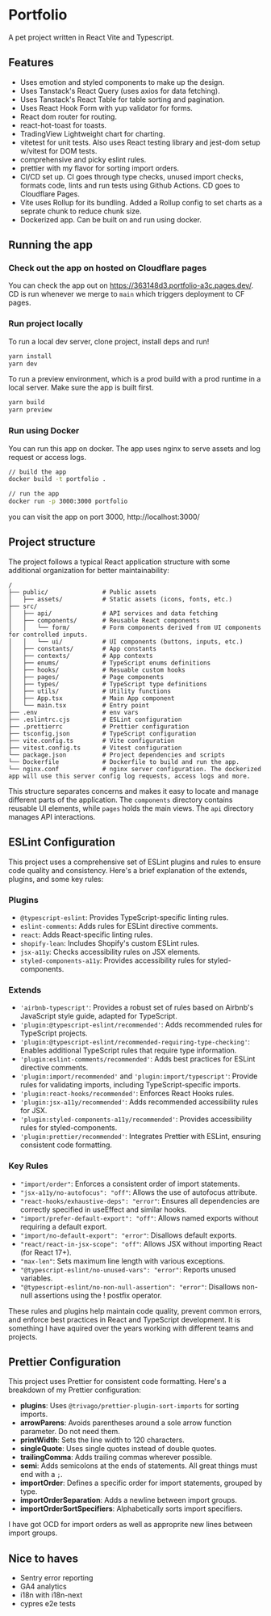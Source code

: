 # Portfolio

A pet project written in React Vite and Typescript.

## Features

- Uses emotion and styled components to make up the design.
- Uses Tanstack's React Query (uses axios for data fetching).
- Uses Tanstack's React Table for table sorting and pagination.
- Uses React Hook Form with yup validator for forms.
- React dom router for routing.
- react-hot-toast for toasts.
- TradingView Lightweight chart for charting.
- vitetest for unit tests. Also uses React testing library and jest-dom setup w/vitest for DOM tests.
- comprehensive and picky eslint rules.
- prettier with my flavor for sorting import orders.
- CI/CD set up. CI goes through type checks, unused import checks, formats code, lints and run tests using Github Actions. CD goes to Cloudflare Pages.
- Vite uses Rollup for its bundling. Added a Rollup config to set charts as a seprate chunk to reduce chunk size.
- Dockerized app. Can be built on and run using docker.

## Running the app
### Check out the app on hosted on Cloudflare pages
You can check the app out on https://363148d3.portfolio-a3c.pages.dev/. CD is run whenever we merge to `main` which triggers deployment to CF pages.

### Run project locally
To run a local dev server, clone project, install deps and run!

```sh
yarn install
yarn dev
```

To run a preview environment, which is a prod build with a prod runtime in a local server. Make sure the app is built first.

```sh
yarn build
yarn preview
```

### Run using Docker

You can run this app on docker. The app uses nginx to serve assets and log request or access logs.

```sh
// build the app
docker build -t portfolio .

// run the app
docker run -p 3000:3000 portfolio
```

you can visit the app on port 3000, http://localhost:3000/


## Project structure

The project follows a typical React application structure with some additional organization for better maintainability:

```
/
├── public/               # Public assets
│   ├── assets/           # Static assets (icons, fonts, etc.)
├── src/
│   ├── api/              # API services and data fetching
│   ├── components/       # Reusable React components
│   │   └── form/         # Form components derived from UI components for controlled inputs.
│   │   └── ui/           # UI components (buttons, inputs, etc.)
│   ├── constants/        # App constants
│   ├── contexts/         # App contexts
│   ├── enums/            # TypeScript enums definitions
│   ├── hooks/            # Resuable custom hooks
│   ├── pages/            # Page components
│   ├── types/            # TypeScript type definitions
│   ├── utils/            # Utility functions
│   ├── App.tsx           # Main App component
│   └── main.tsx          # Entry point
├── .env                  # env vars
├── .eslintrc.cjs         # ESLint configuration
├── .prettierrc           # Prettier configuration
├── tsconfig.json         # TypeScript configuration
├── vite.config.ts        # Vite configuration
├── vitest.config.ts      # Vitest configuration
└── package.json          # Project dependencies and scripts
└── Dockerfile            # Dockerfile to build and run the app.
└── nginx.conf            # nginx server configuration. The dockerized app will use this server config log requests, access logs and more.
```

This structure separates concerns and makes it easy to locate and manage different parts of the application. The `components` directory contains reusable UI elements, while `pages` holds the main views. The `api` directory manages API interactions.

## ESLint Configuration

This project uses a comprehensive set of ESLint plugins and rules to ensure code quality and consistency. Here's a brief explanation of the extends, plugins, and some key rules:

### Plugins

- `@typescript-eslint`: Provides TypeScript-specific linting rules.
- `eslint-comments`: Adds rules for ESLint directive comments.
- `react`: Adds React-specific linting rules.
- `shopify-lean`: Includes Shopify's custom ESLint rules.
- `jsx-a11y`: Checks accessibility rules on JSX elements.
- `styled-components-a11y`: Provides accessibility rules for styled-components.

### Extends

- `'airbnb-typescript'`: Provides a robust set of rules based on Airbnb's JavaScript style guide, adapted for TypeScript.
- `'plugin:@typescript-eslint/recommended'`: Adds recommended rules for TypeScript projects.
- `'plugin:@typescript-eslint/recommended-requiring-type-checking'`: Enables additional TypeScript rules that require type information.
- `'plugin:eslint-comments/recommended'`: Adds best practices for ESLint directive comments.
- `'plugin:import/recommended'` and `'plugin:import/typescript'`: Provide rules for validating imports, including TypeScript-specific imports.
- `'plugin:react-hooks/recommended'`: Enforces React Hooks rules.
- `'plugin:jsx-a11y/recommended'`: Adds recommended accessibility rules for JSX.
- `'plugin:styled-components-a11y/recommended'`: Provides accessibility rules for styled-components.
- `'plugin:prettier/recommended'`: Integrates Prettier with ESLint, ensuring consistent code formatting.

### Key Rules

- `"import/order"`: Enforces a consistent order of import statements.
- `"jsx-a11y/no-autofocus": "off"`: Allows the use of autofocus attribute.
- `"react-hooks/exhaustive-deps": "error"`: Ensures all dependencies are correctly specified in useEffect and similar hooks.
- `"import/prefer-default-export": "off"`: Allows named exports without requiring a default export.
- `"import/no-default-export": "error"`: Disallows default exports.
- `"react/react-in-jsx-scope": "off"`: Allows JSX without importing React (for React 17+).
- `"max-len"`: Sets maximum line length with various exceptions.
- `"@typescript-eslint/no-unused-vars": "error"`: Reports unused variables.
- `"@typescript-eslint/no-non-null-assertion": "error"`: Disallows non-null assertions using the ! postfix operator.

These rules and plugins help maintain code quality, prevent common errors, and enforce best practices in React and TypeScript development. It is something I have aquired over the years working with different teams and projects.

## Prettier Configuration

This project uses Prettier for consistent code formatting. Here's a breakdown of my Prettier configuration:

- **plugins**: Uses `@trivago/prettier-plugin-sort-imports` for sorting imports.
- **arrowParens**: Avoids parentheses around a sole arrow function parameter. Do not need them.
- **printWidth**: Sets the line width to 120 characters.
- **singleQuote**: Uses single quotes instead of double quotes.
- **trailingComma**: Adds trailing commas wherever possible.
- **semi**: Adds semicolons at the ends of statements. All great things must end with a `;`.
- **importOrder**: Defines a specific order for import statements, grouped by type.
- **importOrderSeparation**: Adds a newline between import groups.
- **importOrderSortSpecifiers**: Alphabetically sorts import specifiers.

I have got OCD for import orders as well as approprite new lines between import groups.

## Nice to haves

- Sentry error reporting
- GA4 analytics
- i18n with i18n-next
- cypres e2e tests
